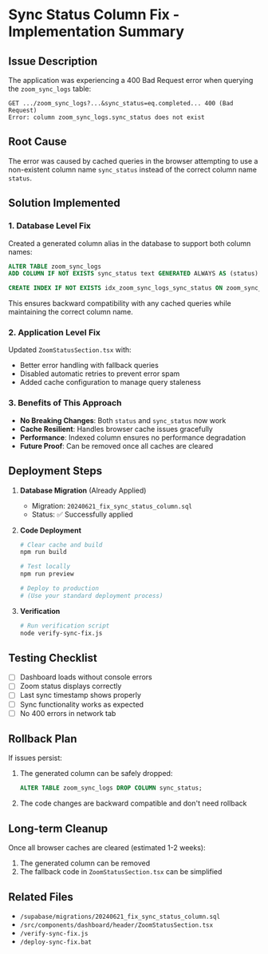 # Sync Status Column Fix - Implementation Summary

## Issue Description
The application was experiencing a 400 Bad Request error when querying the `zoom_sync_logs` table:
```
GET .../zoom_sync_logs?...&sync_status=eq.completed... 400 (Bad Request)
Error: column zoom_sync_logs.sync_status does not exist
```

## Root Cause
The error was caused by cached queries in the browser attempting to use a non-existent column name `sync_status` instead of the correct column name `status`.

## Solution Implemented

### 1. Database Level Fix
Created a generated column alias in the database to support both column names:

```sql
ALTER TABLE zoom_sync_logs 
ADD COLUMN IF NOT EXISTS sync_status text GENERATED ALWAYS AS (status) STORED;

CREATE INDEX IF NOT EXISTS idx_zoom_sync_logs_sync_status ON zoom_sync_logs(sync_status);
```

This ensures backward compatibility with any cached queries while maintaining the correct column name.

### 2. Application Level Fix
Updated `ZoomStatusSection.tsx` with:
- Better error handling with fallback queries
- Disabled automatic retries to prevent error spam
- Added cache configuration to manage query staleness

### 3. Benefits of This Approach
- **No Breaking Changes**: Both `status` and `sync_status` now work
- **Cache Resilient**: Handles browser cache issues gracefully
- **Performance**: Indexed column ensures no performance degradation
- **Future Proof**: Can be removed once all caches are cleared

## Deployment Steps

1. **Database Migration** (Already Applied)
   - Migration: `20240621_fix_sync_status_column.sql`
   - Status: ✅ Successfully applied

2. **Code Deployment**
   ```bash
   # Clear cache and build
   npm run build
   
   # Test locally
   npm run preview
   
   # Deploy to production
   # (Use your standard deployment process)
   ```

3. **Verification**
   ```bash
   # Run verification script
   node verify-sync-fix.js
   ```

## Testing Checklist
- [ ] Dashboard loads without console errors
- [ ] Zoom status displays correctly
- [ ] Last sync timestamp shows properly
- [ ] Sync functionality works as expected
- [ ] No 400 errors in network tab

## Rollback Plan
If issues persist:
1. The generated column can be safely dropped:
   ```sql
   ALTER TABLE zoom_sync_logs DROP COLUMN sync_status;
   ```
2. The code changes are backward compatible and don't need rollback

## Long-term Cleanup
Once all browser caches are cleared (estimated 1-2 weeks):
1. The generated column can be removed
2. The fallback code in `ZoomStatusSection.tsx` can be simplified

## Related Files
- `/supabase/migrations/20240621_fix_sync_status_column.sql`
- `/src/components/dashboard/header/ZoomStatusSection.tsx`
- `/verify-sync-fix.js`
- `/deploy-sync-fix.bat`

